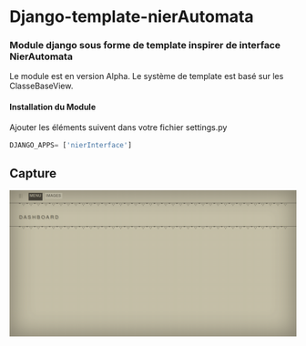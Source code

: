 # Django-template-nierAutomata

### Module django sous forme de template inspirer de interface NierAutomata

Le module est en version Alpha.
Le système de template est basé sur les ClasseBaseView.

#### Installation du Module

Ajouter les éléments suivent dans votre fichier settings.py

```python
DJANGO_APPS= ['nierInterface']
```

## Capture

![screen](captures/screenshot.png) 
